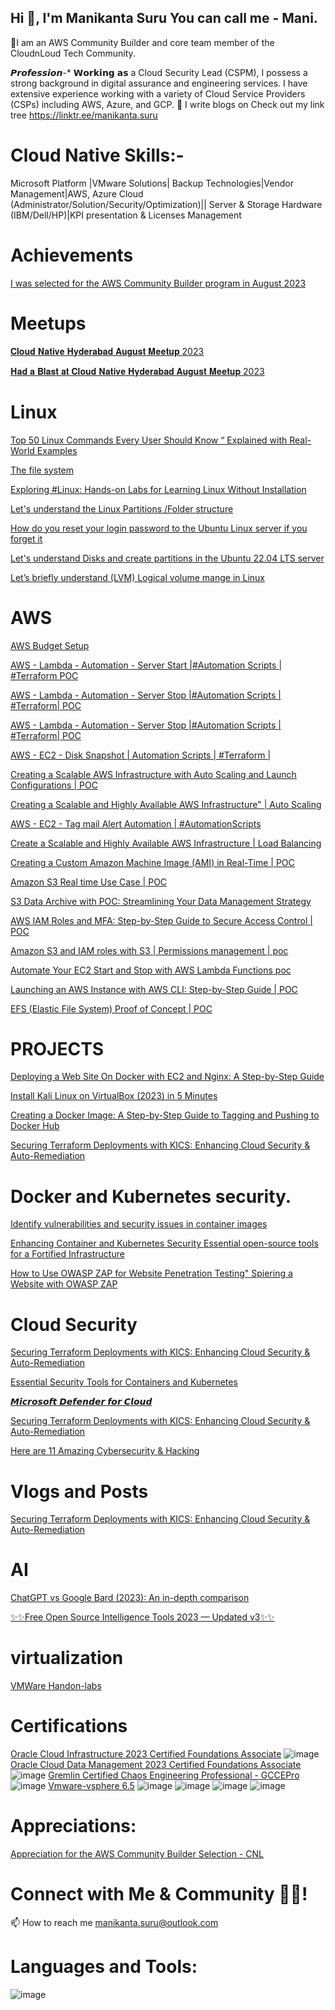 ## Hi 👋, I'm Manikanta Suru You can call me - Mani.
🎯I am an AWS Community Builder and core team member of the CloudnLoud Tech Community.

𝙋𝙧𝙤𝙛𝙚𝙨𝙨𝙞𝙤𝙣-*
𝗪𝗼𝗿𝗸𝗶𝗻𝗴 𝗮𝘀 a Cloud Security Lead (CSPM), I possess a strong background in digital assurance and engineering services. I have extensive experience working with a variety of Cloud Service Providers (CSPs) including AWS, Azure, and GCP.
📝 I write blogs on  Check out my link tree https://linktr.ee/manikanta.suru

# Cloud Native Skills:-
Microsoft Platform |VMware Solutions| Backup Technologies|Vendor Management|AWS, Azure Cloud (Administrator/Solution/Security/Optimization)|| Server & Storage Hardware (IBM/Dell/HP)|KPI presentation & Licenses Management

# Achievements
[I was selected for the AWS Community Builder program in August 2023](https://www.linkedin.com/posts/manitechy_awscommunitybuilder-excitingtimesahead-awscommunity-activity-7097145005537955841-v1gJ?utm_source=share&utm_medium=member_desktop)

# Meetups
[𝐂𝐥𝐨𝐮𝐝 𝐍𝐚𝐭𝐢𝐯𝐞 𝐇𝐲𝐝𝐞𝐫𝐚𝐛𝐚𝐝 𝐀𝐮𝐠𝐮𝐬𝐭 𝐌𝐞𝐞𝐭𝐮𝐩 2023](https://rb.gy/jd4np)

[𝐇𝐚𝐝 𝐚 𝐁𝐥𝐚𝐬𝐭 𝐚𝐭 𝐂𝐥𝐨𝐮𝐝 𝐍𝐚𝐭𝐢𝐯𝐞 𝐇𝐲𝐝𝐞𝐫𝐚𝐛𝐚𝐝 𝐀𝐮𝐠𝐮𝐬𝐭 𝐌𝐞𝐞𝐭𝐮𝐩 2023](https://shorturl.at/iwCGK) 

# Linux
[Top 50 Linux Commands Every User Should Know “ Explained with Real-World Examples 
](https://medium.com/cloudnloud/top-50-linux-commands-you-must-know-as-a-regular-user-59164d57796a)

[The file system](https://medium.com/cloudnloud/when-the-user-boots-the-os-he-is-placed-in-the-home-directory-or-say-bf4f2a83428b)

[Exploring #Linux: Hands-on Labs for Learning Linux Without Installation](https://www.youtube.com/watch?v=Q0v492djMts) 

[Let's understand the Linux Partitions /Folder structure](https://shorturl.at/lLY67) 

[How do you reset your login password to the Ubuntu Linux server if you forget it](https://shorturl.at/gvQ08) 

[Let's understand Disks and create partitions in the Ubuntu 22.04 LTS server](https://shorturl.at/nxAPQ)

[Let’s briefly understand (LVM) Logical volume mange in Linux](https://shorturl.at/fuyEK)

# AWS
[AWS Budget Setup](https://tinyurl.com/5t4f3e3v) 

[AWS - Lambda - Automation - Server Start |#Automation Scripts | #Terraform POC](https://youtu.be/yC5R7kmdCEY)

[AWS - Lambda - Automation - Server Stop |#Automation Scripts | #Terraform| POC](https://youtu.be/Qr_DebsFZMY0)

[AWS - Lambda - Automation - Server Stop |#Automation Scripts | #Terraform| POC](https://youtu.be/Qr_DebsFZMY)

[AWS - EC2 - Disk Snapshot  | Automation Scripts | #Terraform | ](https://youtu.be/mPacmRSMbvA)

[Creating a Scalable AWS Infrastructure with Auto Scaling and Launch Configurations | POC ](https://youtu.be/2gRbLGgw_0k)

[Creating a Scalable and Highly Available AWS Infrastructure"  | Auto Scaling](https://youtu.be/_Gf9CgZvpxY)

[AWS - EC2 - Tag mail Alert Automation | #AutomationScripts](https://youtu.be/ypOF8jkLfuk)

[Create  a Scalable and Highly Available AWS Infrastructure | Load Balancing](https://youtu.be/L5a_AS62EKs)

[Creating a Custom Amazon Machine Image (AMI) in Real-Time | POC](https://youtu.be/g8biD0hYAyg)

[Amazon S3 Real time Use Case | POC](https://youtu.be/KtxoQ5or9sU)

[S3 Data Archive with POC: Streamlining Your Data Management Strategy](https://youtu.be/dmgkw2-IhAM)

[AWS IAM Roles and MFA: Step-by-Step Guide to Secure Access Control | POC](https://youtu.be/sTjErVAkFtI)
 
[Amazon S3 and IAM roles with S3 | Permissions management | poc](https://youtu.be/gJDelRERd04)

[Automate Your EC2 Start and Stop with AWS Lambda Functions poc](https://youtu.be/e61ZTzEEQxQ)

[Launching an AWS Instance with AWS CLI: Step-by-Step Guide | POC](https://youtu.be/T7OuWkn7Ev8)

[EFS (Elastic File System) Proof of Concept | POC ](https://youtu.be/GEh5jVGLwuU)

# PROJECTS
[Deploying a Web Site On Docker with EC2 and Nginx: A Step-by-Step Guide](https://shorturl.at/ksxA0)

[Install Kali Linux on VirtualBox (2023) in 5 Minutes](https://www.youtube.com/watch?v=vN3B66z6SBA)

[Creating a Docker Image: A Step-by-Step Guide to Tagging and Pushing to Docker Hub](https://tinyurl.com/bbee3adc)

[Securing Terraform Deployments with KICS: Enhancing Cloud Security & Auto-Remediation](https://www.youtube.com/watch?v=GLnNlyhrurE&t=251s)

# Docker and Kubernetes security.
[Identify vulnerabilities and security issues in container images](https://shorturl.at/dfuwM)

[Enhancing Container and Kubernetes Security Essential open-source tools for a Fortified Infrastructure](https://shorturl.at/fitRY)

[How to Use OWASP ZAP for Website Penetration Testing" Spiering a Website with OWASP ZAP](https://www.youtube.com/watch?v=Ly5vWLg8f8E)

# Cloud Security
[Securing Terraform Deployments with KICS: Enhancing Cloud Security & Auto-Remediation](https://youtu.be/GEh5jVGLwuU)

[Essential Security Tools for Containers and Kubernetes](https://shorturl.at/ehm08)

[𝙈𝙞𝙘𝙧𝙤𝙨𝙤𝙛𝙩 𝘿𝙚𝙛𝙚𝙣𝙙𝙚𝙧 𝙛𝙤𝙧 𝘾𝙡𝙤𝙪𝙙](https://tinyurl.com/5fmbut9r)

[Securing Terraform Deployments with KICS: Enhancing Cloud Security & Auto-Remediation](https://www.youtube.com/watch?v=GLnNlyhrurE&t=251s)

[Here are 11 Amazing Cybersecurity & Hacking](https://medium.com/@gefkkd/here-are-11-amazing-cybersecurity-hacking-documentaries-recommendations-for-your-viewing-pleasure-19987774d75a)

# Vlogs and Posts
[Securing Terraform Deployments with KICS: Enhancing Cloud Security & Auto-Remediation](https://www.youtube.com/watch?v=GLnNlyhrurE&t=251s)

# AI
[ChatGPT vs Google Bard (2023): An in-depth comparison](https://medium.com/cloudnloud/chatgpt-vs-google-bard-2023-an-in-depth-comparison-a5c1b60315cc)

[✨✨Free Open Source Intelligence Tools 2023 — Updated v3✨✨](https://medium.com/@gefkkd/free-open-source-intelligience-tools-2023-updated-v3-b89380b725c4) 
 # virtualization
 [VMWare Handon-labs](https://www.youtube.com/playlist?list=PL_AVsWlUsrN2M5m0DBnmxvlSz9rzRotLl)
# Certifications
[Oracle Cloud Infrastructure 2023 Certified Foundations Associate](https://rb.gy/4truv)
![image](https://github.com/manikanta-suru/manikanta-suru/assets/70797344/09bcf7e6-1599-47f4-bbd7-3f2a4b1d05fc)
[Oracle Cloud Data Management 2023 Certified Foundations Associate](https://rb.gy/vqkl0)
![image](https://github.com/manikanta-suru/manikanta-suru/assets/70797344/27771790-9b00-4e33-9b8d-8c7f01f7ada8)
[Gremlin Certified Chaos Engineering Professional - GCCEPro](https://www.credential.net/9e652180-0a6f-47df-9dc0-0cf)
![image](https://github.com/manikanta-suru/manikanta-suru/assets/70797344/9dba1db3-766f-4cdc-8425-e3599c626b27)
[Vmware-vsphere 6.5](https://www.udemy.com/certificate/UC-3cc54ab0-eaf4-4222-a71f-df2e67f808f6)
![image](https://github.com/manikanta-suru/manikanta-suru/assets/70797344/2480980f-c853-4638-95e1-ebf0dfb3a85c)
![image](https://github.com/manikanta-suru/manikanta-suru/assets/70797344/40a51057-641c-436c-bc2c-54d5d721c215)
![image](https://github.com/manikanta-suru/manikanta-suru/assets/70797344/c1d30f89-ade4-4b2b-83f0-da364a156591)
![image](https://github.com/manikanta-suru/manikanta-suru/assets/70797344/89b663cf-4002-41fd-b328-2094e54dc1e8)
# Appreciations:
[Appreciation for the AWS Community Builder Selection - CNL](https://www.linkedin.com/posts/vijaystack_awscommunitybuilders-awscommunitybuilders-activity-7100140283232673792-gEXd?utm_source=share&utm_medium=member_desktop)

# Connect with Me & Community 🤝🏻!
📫 How to reach me manikanta.suru@outlook.com
# Languages and Tools:
![image](https://github.com/manikanta-suru/manikanta-suru/assets/70797344/29b9339f-ff29-49ae-961b-2c99ca02c681)





